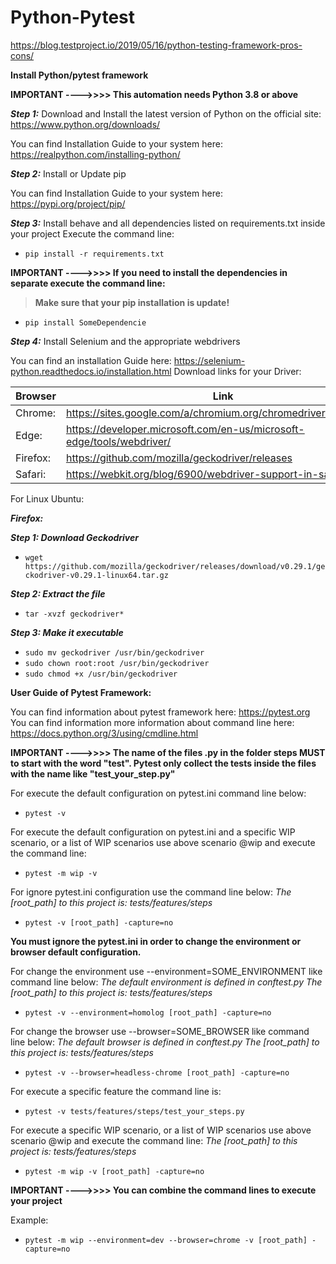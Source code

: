 # Python-Pytest

https://blog.testproject.io/2019/05/16/python-testing-framework-pros-cons/

**Install Python/pytest framework**

**IMPORTANT ---->>>>  This automation needs Python 3.8 or above**

***Step 1:*** Download and Install the latest version of Python on the official site: https://www.python.org/downloads/
        
You can find Installation Guide to your system here:  https://realpython.com/installing-python/


***Step 2:*** Install or Update pip
        
You can find Installation Guide to your system here:  https://pypi.org/project/pip/


***Step 3:*** Install behave and all dependencies listed on requirements.txt inside your project
        Execute the command line:
        
* `pip install -r requirements.txt` 

**IMPORTANT ---->>>>  If you need to install the dependencies in separate execute the command line:**
                  
                  
> **Make sure that your pip installation is update!** 

        
* `pip install SomeDependencie` 

***Step 4:*** Install Selenium and the appropriate webdrivers
       
You can find an installation Guide here:  https://selenium-python.readthedocs.io/installation.html
Download links for your Driver:
        
        
| Browser | Link                                                                  |
| ------  | --------------------------------------------------------------------- |
| Chrome: | https://sites.google.com/a/chromium.org/chromedriver/downloads        |
| Edge:   | https://developer.microsoft.com/en-us/microsoft-edge/tools/webdriver/ | 
| Firefox:| https://github.com/mozilla/geckodriver/releases                       | 
| Safari: | https://webkit.org/blog/6900/webdriver-support-in-safari-10/          | 
       
For Linux Ubuntu:

***Firefox:***

***Step 1: Download Geckodriver***
*   `wget https://github.com/mozilla/geckodriver/releases/download/v0.29.1/geckodriver-v0.29.1-linux64.tar.gz`

***Step 2: Extract the file***
*   `tar -xvzf geckodriver*`

***Step 3: Make it executable***
*   `sudo mv geckodriver /usr/bin/geckodriver`
*   `sudo chown root:root /usr/bin/geckodriver`
*   `sudo chmod +x /usr/bin/geckodriver`


**User Guide of Pytest Framework:**

You can find information about pytest framework here: https://pytest.org
You can find information more information about command line here: https://docs.python.org/3/using/cmdline.html

**IMPORTANT ---->>>>  The name of the files .py in the folder steps MUST to start with the word "test". Pytest only 
collect the tests inside the files with the name like "test_your_step.py"** 

For execute the default configuration on pytest.ini command line below:

*   `pytest -v` 

For execute the default configuration on pytest.ini and a specific WIP scenario, or a list of WIP scenarios use above scenario @wip and execute the command line:

*   `pytest -m wip -v` 

For ignore pytest.ini configuration use the command line below:
        *The [root_path] to this project is: tests/features/steps*

*   `pytest -v [root_path] -capture=no` 

**You must ignore the pytest.ini in order to change the environment or browser default configuration.**

For change the environment use --environment=SOME_ENVIRONMENT like command line below:
        *The default environment is defined in conftest.py*
        *The [root_path] to this project is: tests/features/steps*
      
*   `pytest -v --environment=homolog [root_path] -capture=no` 


For change the browser use --browser=SOME_BROWSER like command line below:
        *The default browser is defined in conftest.py*
        *The [root_path] to this project is: tests/features/steps*

*  `pytest -v --browser=headless-chrome [root_path] -capture=no` 

For execute a specific feature the command line is:
        
*  `pytest -v tests/features/steps/test_your_steps.py` 


For execute a specific WIP scenario, or a list of WIP scenarios use above scenario @wip and execute the command line:
        *The [root_path] to this project is: tests/features/steps*

*  `pytest -m wip -v [root_path] -capture=no` 


**IMPORTANT ---->>>>  You can combine the command lines to execute your project**

Example:
      
*  `pytest -m wip --environment=dev --browser=chrome -v [root_path] -capture=no`
